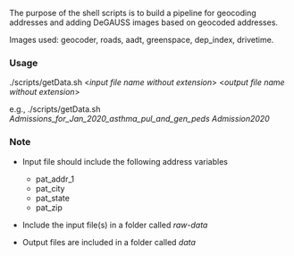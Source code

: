 The purpose of the shell scripts is to build a pipeline for geocoding addresses and adding DeGAUSS images based on geocoded addresses.

Images used: geocoder, roads, aadt, greenspace, dep_index, drivetime.

### Usage

./scripts/getData.sh \<*input file name without extension*\> \<*output file name without extension*\>

e.g., 
./scripts/getData.sh *Admissions_for_Jan_2020_asthma_pul_and_gen_peds* *Admission2020*

### Note

- Input file should include the following address variables 
  - pat_addr_1
  - pat_city
  - pat_state
  - pat_zip
  
- Include the input file(s) in a folder called *raw-data*
- Output files are included in a folder called *data*


